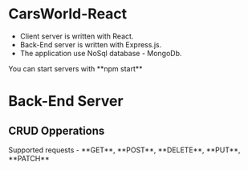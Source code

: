 # CarsWorld-React

- Client server is written with React.
- Back-End server is written with Express.js.
- The application use NoSql database - MongoDb.

<p>You can start servers with **npm start**</p>

<h1>Back-End Server</h2>
 <h2>CRUD Opperations</h2>
 Supported requests - **GET**, **POST**, **DELETE**, **PUT**, **PATCH**
